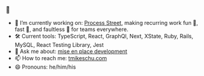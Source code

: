 ### 👋

- 🔭 I’m currently working on: [Process Street](https://www.process.st/), making recurring work fun 🎉, fast 💨, and faultless 🔐 for teams everywhere.
- 🛠 Current tools: TypeScript, React, GraphQl, Next, XState, Ruby, Rails, MySQL, React Testing Library, Jest
- 💬 Ask me about: [mise en place development](https://www.notion.so/Mise-en-place-React-36806ea5434f4d3eb7c4d49e41af9a30)
- 📫 How to reach me: [tmikeschu.com](https://tmikeschu.com)
- 😄 Pronouns: he/him/his
